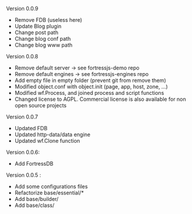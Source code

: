 Version 0.0.9
- Remove FDB (useless here)
- Update Blog plugin
- Change post path
- Change blog conf path
- Change blog www path

Version 0.0.8
- Remove default server -> see fortressjs-demo repo
- Remove default engines -> see fortressjs-engines repo
- Add empty file in empty folder (prevent git from remove them)
- Modified object.conf with object.init (page, app, host, zone, ...)
- Modified wf.Process, and joined process and script functions
- Changed license to AGPL. Commercial license is also available for non open source projects

Version 0.0.7
- Updated FDB
- Updated http-data/data engine
- Updated wf.Clone function

Version 0.0.6:
- Add FortressDB

Version 0.0.5 :
- Add some configurations files
- Refactorize base/essential/*
- Add base/builder/
- Add base/class/
